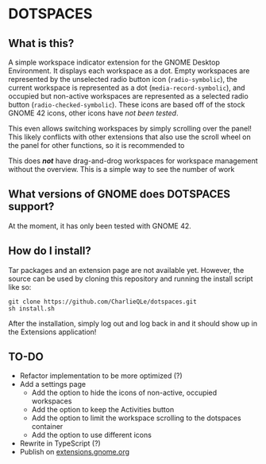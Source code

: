 # DOTSPACES

## What is this?

A simple workspace indicator extension for the GNOME Desktop Environment. It displays each workspace as a dot. Empty workspaces are represented by the unselected radio button icon (```radio-symbolic```), the current workspace is represented as a dot (```media-record-symbolic```), and occupied but non-active workspaces are represented as a selected radio button (```radio-checked-symbolic```). These icons are based off of the stock GNOME 42 icons, other icons have *not been tested*.

This even allows switching workspaces by simply scrolling over the panel! This likely conflicts with other extensions that also use the scroll wheel on the panel for other functions, so it is recommended to 

This does ***not*** have drag-and-drog workspaces for workspace management without the overview. This is a simple way to see the number of work

## What versions of GNOME does DOTSPACES support?

At the moment, it has only been tested with GNOME 42.

## How do I install?

Tar packages and an extension page are not available yet. However, the source can be used by cloning this repository and running the install script like so:

```
git clone https://github.com/CharlieQLe/dotspaces.git
sh install.sh
```

After the installation, simply log out and log back in and it should show up in the Extensions application!

## TO-DO

* Refactor implementation to be more optimized (?)
* Add a settings page
    * Add the option to hide the icons of non-active, occupied workspaces
    * Add the option to keep the Activities button
    * Add the option to limit the workspace scrolling to the dotspaces container
    * Add the option to use different icons
* Rewrite in TypeScript (?)
* Publish on [extensions.gnome.org](https://extensions.gnome.org/)
